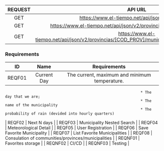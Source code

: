| REQUEST | API URL                                                                                           |
|  :---:  |:-------------------------------------------------------------------------------------------------:|
| GET     | https://www.el-tiempo.net/api/json/v2/provincias                                                  |
| GET     | https://www.el-tiempo.net/api/json/v2/provincias/[COD_PROV]/municipios                            |
| GET     | https://www.el-tiempo.net/api/json/v2/provincias/[COD_PROV]/municipios/[first_5_INE_code_numbers] |

### Requirements
| ID      | Name                                                | Requirements
| :-----: | :-------------------------------------------------: | :-------------------------------------------------:
| REQF01  | Current Day                                         | The current, maximum and minimum temperature.  
                                                                  * The day that we are;  
                                                                  * The name of the municipality  
                                                                  * The probability of rain (devided into hourly quarters)
| REQF02  | Next N days                                         |
| REQF03  | Municipality Nested Search                          |
| REQF04  | Meteorological Detail                               |
| REQF05  | User Registration                                   |
| REQF06  | Save Favorite Municipality                          |
| REQF07  | List Favorite Municipalities                        |
| REQF08  | Consulation of communities/provinces/municipalities |
| REQNF01 | Favorites storage                                   |
| REQNF02 | CI/CD                                               |
| REQNF03 | Testing                                             |
